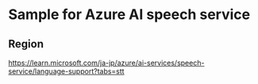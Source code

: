 # Sample for Azure AI speech service


## Region
https://learn.microsoft.com/ja-jp/azure/ai-services/speech-service/language-support?tabs=stt
